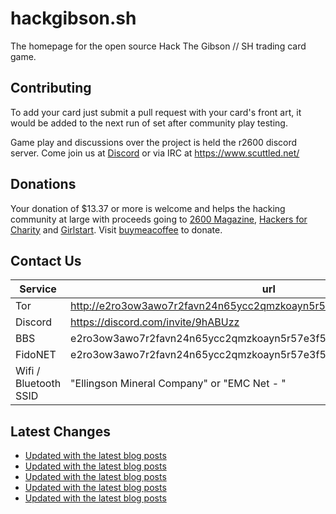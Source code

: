 # hackgibson.sh
The homepage for the open source Hack The Gibson // SH trading card game.


## Contributing

To add your card just submit a pull request with your card's front art, it would be added to the next run of set after community play testing.

Game play and discussions over the project is held the r2600 discord server. Come join us at [Discord](https://discord.com/invite/9hABUzz) or via IRC at https://www.scuttled.net/


## Donations

Your donation of $13.37 or more is welcome and helps the hacking community at large with proceeds going to [2600 Magazine](https://2600.com/), [Hackers for Charity](https://hackersforcharity.org) and [Girlstart](https://girlstart.org).  Visit [buymeacoffee](https://www.buymeacoffee.com/hackgibson.sh) to donate.


## Contact Us

Service | url
-|-
Tor | http://e2ro3ow3awo7r2favn24n65ycc2qmzkoayn5r57e3f56nvjwdcgg32ad.onion
Discord | https://discord.com/invite/9hABUzz
BBS | e2ro3ow3awo7r2favn24n65ycc2qmzkoayn5r57e3f56nvjwdcgg32ad.onion:23
FidoNET | e2ro3ow3awo7r2favn24n65ycc2qmzkoayn5r57e3f56nvjwdcgg32ad.onion:24554
Wifi / Bluetooth SSID | "Ellingson Mineral Company" or "EMC Net - <fidonet address>"

## Latest Changes
<!-- BLOG-POST-LIST:START -->
- [Updated with the latest blog posts](https://github.com/DFW2600/hackgibson.sh/commit/ce102c48b4ec698e5fefabddf3de222c4f5cb5f6)
- [Updated with the latest blog posts](https://github.com/DFW2600/hackgibson.sh/commit/5042a34f8f21be15ff7cdc8acb622031eb907a01)
- [Updated with the latest blog posts](https://github.com/DFW2600/hackgibson.sh/commit/bda21b3d7ef2b81a530b716b0caee32670b0f4cb)
- [Updated with the latest blog posts](https://github.com/DFW2600/hackgibson.sh/commit/602fa0b0a9835e405c9d0f3a13b8069daeaedc3e)
- [Updated with the latest blog posts](https://github.com/DFW2600/hackgibson.sh/commit/8e8ccc8f871c9f1f24e73bd1bd541fc02b304d9d)
<!-- BLOG-POST-LIST:END -->
